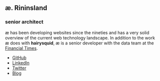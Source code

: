 ## æ. Rininsland

### senior architect

æ has been developing websites since the nineties and has a very solid overview of the current web technology landscape. In addition to the work æ does with **hairysquid**, æ is a senior developer with the data team at the [Financial Times](https://www.ft.com/æ).

- [GitHub](https://www.github.com/aendrew)
- [LinkedIn](https://www.linkedin.com/in/aendrew)
- [Twitter](https://www.twitter.com/aendrew/)
- [Blog](https://www.aendrew.com)
